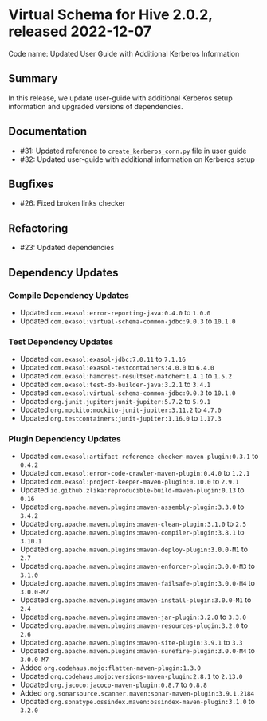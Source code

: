 # Virtual Schema for Hive 2.0.2, released 2022-12-07

Code name: Updated User Guide with Additional Kerberos Information

## Summary

In this release, we update user-guide with additional Kerberos setup information and upgraded versions of dependencies.

## Documentation

* #31: Updated reference to `create_kerberos_conn.py` file in user guide
* #32: Updated user-guide with additional information on Kerberos setup

## Bugfixes

* #26: Fixed broken links checker

## Refactoring

* #23: Updated dependencies

## Dependency Updates

### Compile Dependency Updates

* Updated `com.exasol:error-reporting-java:0.4.0` to `1.0.0`
* Updated `com.exasol:virtual-schema-common-jdbc:9.0.3` to `10.1.0`

### Test Dependency Updates

* Updated `com.exasol:exasol-jdbc:7.0.11` to `7.1.16`
* Updated `com.exasol:exasol-testcontainers:4.0.0` to `6.4.0`
* Updated `com.exasol:hamcrest-resultset-matcher:1.4.1` to `1.5.2`
* Updated `com.exasol:test-db-builder-java:3.2.1` to `3.4.1`
* Updated `com.exasol:virtual-schema-common-jdbc:9.0.3` to `10.1.0`
* Updated `org.junit.jupiter:junit-jupiter:5.7.2` to `5.9.1`
* Updated `org.mockito:mockito-junit-jupiter:3.11.2` to `4.7.0`
* Updated `org.testcontainers:junit-jupiter:1.16.0` to `1.17.3`

### Plugin Dependency Updates

* Updated `com.exasol:artifact-reference-checker-maven-plugin:0.3.1` to `0.4.2`
* Updated `com.exasol:error-code-crawler-maven-plugin:0.4.0` to `1.2.1`
* Updated `com.exasol:project-keeper-maven-plugin:0.10.0` to `2.9.1`
* Updated `io.github.zlika:reproducible-build-maven-plugin:0.13` to `0.16`
* Updated `org.apache.maven.plugins:maven-assembly-plugin:3.3.0` to `3.4.2`
* Updated `org.apache.maven.plugins:maven-clean-plugin:3.1.0` to `2.5`
* Updated `org.apache.maven.plugins:maven-compiler-plugin:3.8.1` to `3.10.1`
* Updated `org.apache.maven.plugins:maven-deploy-plugin:3.0.0-M1` to `2.7`
* Updated `org.apache.maven.plugins:maven-enforcer-plugin:3.0.0-M3` to `3.1.0`
* Updated `org.apache.maven.plugins:maven-failsafe-plugin:3.0.0-M4` to `3.0.0-M7`
* Updated `org.apache.maven.plugins:maven-install-plugin:3.0.0-M1` to `2.4`
* Updated `org.apache.maven.plugins:maven-jar-plugin:3.2.0` to `3.3.0`
* Updated `org.apache.maven.plugins:maven-resources-plugin:3.2.0` to `2.6`
* Updated `org.apache.maven.plugins:maven-site-plugin:3.9.1` to `3.3`
* Updated `org.apache.maven.plugins:maven-surefire-plugin:3.0.0-M4` to `3.0.0-M7`
* Added `org.codehaus.mojo:flatten-maven-plugin:1.3.0`
* Updated `org.codehaus.mojo:versions-maven-plugin:2.8.1` to `2.13.0`
* Updated `org.jacoco:jacoco-maven-plugin:0.8.7` to `0.8.8`
* Added `org.sonarsource.scanner.maven:sonar-maven-plugin:3.9.1.2184`
* Updated `org.sonatype.ossindex.maven:ossindex-maven-plugin:3.1.0` to `3.2.0`
